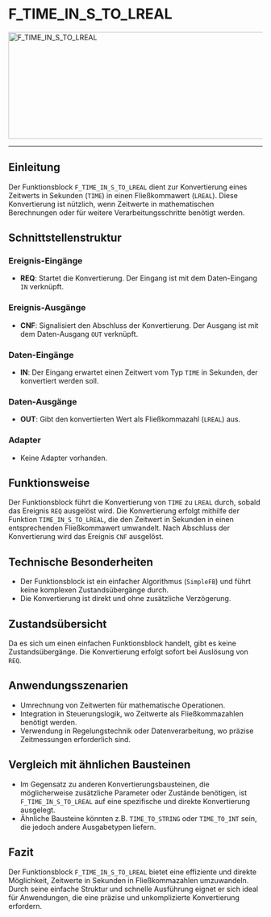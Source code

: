 # F_TIME_IN_S_TO_LREAL

<img width="1518" height="212" alt="F_TIME_IN_S_TO_LREAL" src="https://github.com/user-attachments/assets/918c65c5-b8f3-4a1c-8b73-11ee40e82859" />

* * * * * * * * * *
## Einleitung
Der Funktionsblock `F_TIME_IN_S_TO_LREAL` dient zur Konvertierung eines Zeitwerts in Sekunden (`TIME`) in einen Fließkommawert (`LREAL`). Diese Konvertierung ist nützlich, wenn Zeitwerte in mathematischen Berechnungen oder für weitere Verarbeitungsschritte benötigt werden.

## Schnittstellenstruktur
### **Ereignis-Eingänge**
- **REQ**: Startet die Konvertierung. Der Eingang ist mit dem Daten-Eingang `IN` verknüpft.

### **Ereignis-Ausgänge**
- **CNF**: Signalisiert den Abschluss der Konvertierung. Der Ausgang ist mit dem Daten-Ausgang `OUT` verknüpft.

### **Daten-Eingänge**
- **IN**: Der Eingang erwartet einen Zeitwert vom Typ `TIME` in Sekunden, der konvertiert werden soll.

### **Daten-Ausgänge**
- **OUT**: Gibt den konvertierten Wert als Fließkommazahl (`LREAL`) aus.

### **Adapter**
- Keine Adapter vorhanden.

## Funktionsweise
Der Funktionsblock führt die Konvertierung von `TIME` zu `LREAL` durch, sobald das Ereignis `REQ` ausgelöst wird. Die Konvertierung erfolgt mithilfe der Funktion `TIME_IN_S_TO_LREAL`, die den Zeitwert in Sekunden in einen entsprechenden Fließkommawert umwandelt. Nach Abschluss der Konvertierung wird das Ereignis `CNF` ausgelöst.

## Technische Besonderheiten
- Der Funktionsblock ist ein einfacher Algorithmus (`SimpleFB`) und führt keine komplexen Zustandsübergänge durch.
- Die Konvertierung ist direkt und ohne zusätzliche Verzögerung.

## Zustandsübersicht
Da es sich um einen einfachen Funktionsblock handelt, gibt es keine Zustandsübergänge. Die Konvertierung erfolgt sofort bei Auslösung von `REQ`.

## Anwendungsszenarien
- Umrechnung von Zeitwerten für mathematische Operationen.
- Integration in Steuerungslogik, wo Zeitwerte als Fließkommazahlen benötigt werden.
- Verwendung in Regelungstechnik oder Datenverarbeitung, wo präzise Zeitmessungen erforderlich sind.

## Vergleich mit ähnlichen Bausteinen
- Im Gegensatz zu anderen Konvertierungsbausteinen, die möglicherweise zusätzliche Parameter oder Zustände benötigen, ist `F_TIME_IN_S_TO_LREAL` auf eine spezifische und direkte Konvertierung ausgelegt.
- Ähnliche Bausteine könnten z.B. `TIME_TO_STRING` oder `TIME_TO_INT` sein, die jedoch andere Ausgabetypen liefern.

## Fazit
Der Funktionsblock `F_TIME_IN_S_TO_LREAL` bietet eine effiziente und direkte Möglichkeit, Zeitwerte in Sekunden in Fließkommazahlen umzuwandeln. Durch seine einfache Struktur und schnelle Ausführung eignet er sich ideal für Anwendungen, die eine präzise und unkomplizierte Konvertierung erfordern.
